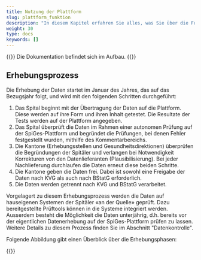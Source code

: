 ```yaml
---
title: Nutzung der Plattform
slug: plattform_funktion
description: "In diesem Kapitel erfahren Sie alles, was Sie über die Funktionsweise der Plattform und ihre Nutzung wissen müssen."
weight: 30
type: docs
keywords: []
---
```

{{<alert color="info">}}
Die Dokumentation befindet sich im Aufbau.
{{</alert>}}

## Erhebungsprozess

Die Erhebung der Daten startet im Januar des Jahres, das auf das Bezugsjahr folgt, und wird mit den folgenden Schritten durchgeführt:

1. Das Spital beginnt mit der Übertragung der Daten auf die Plattform. Diese werden auf ihre Form und ihren Inhalt getestet. Die Resultate der Tests werden auf der Plattform angegeben. 
2. Das Spital überprüft die Daten im Rahmen einer autonomen Prüfung auf der SpiGes-Plattform und begründet die Prüfungen, bei denen Fehler festgestellt wurden, mithilfe des Kommentarbereichs. 
3. Die Kantone (Erhebungsstellen und Gesundheitsdirektionen) überprüfen die Begründungen der Spitäler und verlangen bei Notwendigkeit Korrekturen von den Datenlieferanten (Plausibilisierung). Bei jeder Nachlieferung durchlaufen die Daten erneut diese beiden Schritte.
4. Die Kantone geben die Daten frei. Dabei ist sowohl eine Freigabe der Daten nach KVG als auch nach BStatG erforderlich.
5. Die Daten werden getrennt nach KVG und BStatG verarbeitet.

Vorgelagert zu diesem Erhebungsprozess werden die Daten auf hauseigenen Systemen der Spitäler «an der Quelle» geprüft. Dazu bereitgestellte Prüftools können in die Systeme integriert werden. Ausserdem besteht die Möglichkeit die Daten unterjährig, d.h. bereits vor der eigentlichen Datenerhebung auf der SpiGes-Plattform prüfen zu lassen. Weitere Details zu diesem Prozess finden Sie im Abschnitt "Datenkontrolle".

Folgende Abbildung gibt einen Überblick über die Erhebungsphasen:

{{<insertImage image="phase_releve_de.jpg" class="bord img_full centre">}}
